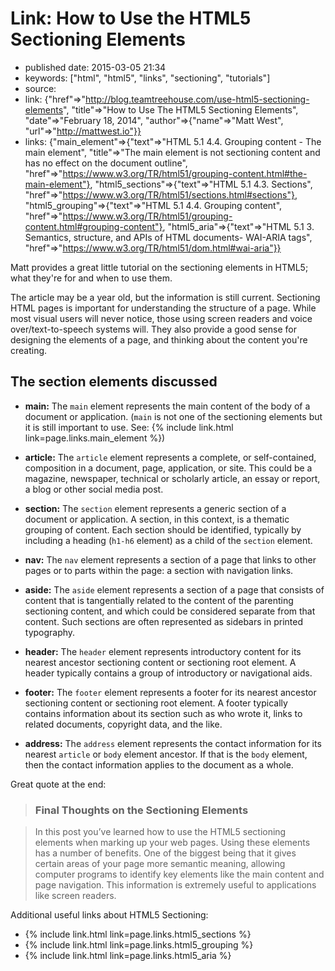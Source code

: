 # Link: How to Use the HTML5 Sectioning Elements

- published date: 2015-03-05 21:34
- keywords: ["html", "html5", "links", "sectioning", "tutorials"]
- source: 
- link: {"href"=>"http://blog.teamtreehouse.com/use-html5-sectioning-elements", "title"=>"How to Use The HTML5 Sectioning Elements", "date"=>"February 18, 2014", "author"=>{"name"=>"Matt West", "url"=>"http://mattwest.io"}}
- links: {"main_element"=>{"text"=>"HTML 5.1 4.4. Grouping content - The main element", "title"=>"The main element is not sectioning content and has no effect on the document outline", "href"=>"https://www.w3.org/TR/html51/grouping-content.html#the-main-element"}, "html5_sections"=>{"text"=>"HTML 5.1 4.3. Sections", "href"=>"https://www.w3.org/TR/html51/sections.html#sections"}, "html5_grouping"=>{"text"=>"HTML 5.1 4.4. Grouping content", "href"=>"https://www.w3.org/TR/html51/grouping-content.html#grouping-content"}, "html5_aria"=>{"text"=>"HTML 5.1 3. Semantics, structure, and APIs of HTML documents- WAI-ARIA tags", "href"=>"https://www.w3.org/TR/html51/dom.html#wai-aria"}}



Matt provides a great little tutorial on
the sectioning elements in HTML5; what they're for and when to use
them.

The article may be a year old, but the information is still
current. Sectioning HTML pages is important for understanding the
structure of a page. While most visual users will never notice, those
using screen readers and voice over/text-to-speech systems will. They
also provide a good sense for designing the elements of a page, and
thinking about the content you're creating.

## The section elements discussed

* **main:** The `main` element represents the main content of the body
  of a document or application. (`main` is not one of the sectioning
  elements but it is still important to use. See:  {% include
  link.html link=page.links.main_element %})

* **article:** The `article` element represents a complete, or
  self-contained, composition in a document, page, application, or
  site. This could be a magazine, newspaper, technical or scholarly
  article, an essay or report, a blog or other social media post.

* **section:** The `section` element represents a generic section of a
  document or application. A section, in this context, is a thematic
  grouping of content. Each section should be identified, typically by
  including a heading (`h1-h6` element) as a child of the `section`
  element.

* **nav:** The `nav` element represents a section of a page that links
  to other pages or to parts within the page: a section with
  navigation links.

* **aside:** The `aside` element represents a section of a page that
  consists of content that is tangentially related to the content of
  the parenting sectioning content, and which could be considered
  separate from that content. Such sections are often represented as
  sidebars in printed typography.

* **header:** The `header` element represents introductory content for
  its nearest ancestor sectioning content or sectioning root
  element. A header typically contains a group of introductory or
  navigational aids.

* **footer:** The `footer` element represents a footer for its nearest
  ancestor sectioning content or sectioning root element. A footer
  typically contains information about its section such as who wrote
  it, links to related documents, copyright data, and the like.

* **address:** The `address` element represents the contact
  information for its nearest `article` or `body` element ancestor. If
  that is the `body` element, then the contact information applies to
  the document as a whole.

Great quote at the end:

> ### Final Thoughts on the Sectioning Elements

> In this post you’ve learned how to use the HTML5 sectioning elements
> when marking up your web pages. Using these elements has a number of
> benefits. One of the biggest being that it gives certain areas of
> your page more semantic meaning, allowing computer programs to
> identify key elements like the main content and page
> navigation. This information is extremely useful to applications
> like screen readers.

Additional useful links about HTML5 Sectioning:

<ul>
<li>{% include link.html link=page.links.html5_sections %}</li>
<li>{% include link.html link=page.links.html5_grouping %}</li>
<li>{% include link.html link=page.links.html5_aria %}</li>
</ul>
